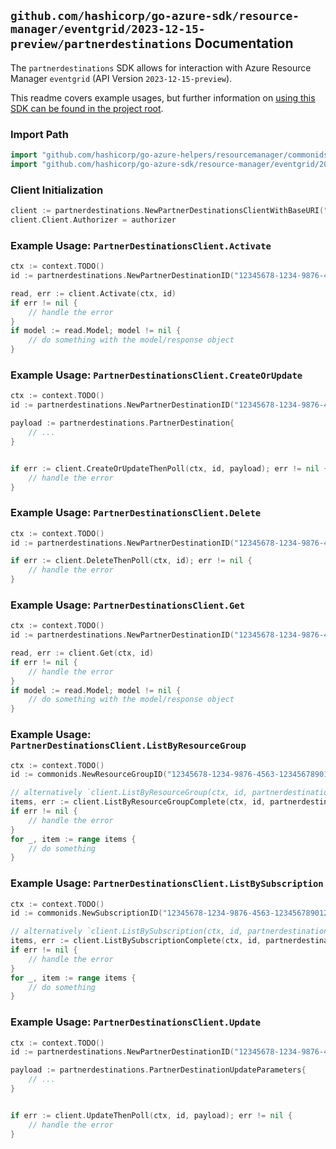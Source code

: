 
## `github.com/hashicorp/go-azure-sdk/resource-manager/eventgrid/2023-12-15-preview/partnerdestinations` Documentation

The `partnerdestinations` SDK allows for interaction with Azure Resource Manager `eventgrid` (API Version `2023-12-15-preview`).

This readme covers example usages, but further information on [using this SDK can be found in the project root](https://github.com/hashicorp/go-azure-sdk/tree/main/docs).

### Import Path

```go
import "github.com/hashicorp/go-azure-helpers/resourcemanager/commonids"
import "github.com/hashicorp/go-azure-sdk/resource-manager/eventgrid/2023-12-15-preview/partnerdestinations"
```


### Client Initialization

```go
client := partnerdestinations.NewPartnerDestinationsClientWithBaseURI("https://management.azure.com")
client.Client.Authorizer = authorizer
```


### Example Usage: `PartnerDestinationsClient.Activate`

```go
ctx := context.TODO()
id := partnerdestinations.NewPartnerDestinationID("12345678-1234-9876-4563-123456789012", "example-resource-group", "partnerDestinationValue")

read, err := client.Activate(ctx, id)
if err != nil {
	// handle the error
}
if model := read.Model; model != nil {
	// do something with the model/response object
}
```


### Example Usage: `PartnerDestinationsClient.CreateOrUpdate`

```go
ctx := context.TODO()
id := partnerdestinations.NewPartnerDestinationID("12345678-1234-9876-4563-123456789012", "example-resource-group", "partnerDestinationValue")

payload := partnerdestinations.PartnerDestination{
	// ...
}


if err := client.CreateOrUpdateThenPoll(ctx, id, payload); err != nil {
	// handle the error
}
```


### Example Usage: `PartnerDestinationsClient.Delete`

```go
ctx := context.TODO()
id := partnerdestinations.NewPartnerDestinationID("12345678-1234-9876-4563-123456789012", "example-resource-group", "partnerDestinationValue")

if err := client.DeleteThenPoll(ctx, id); err != nil {
	// handle the error
}
```


### Example Usage: `PartnerDestinationsClient.Get`

```go
ctx := context.TODO()
id := partnerdestinations.NewPartnerDestinationID("12345678-1234-9876-4563-123456789012", "example-resource-group", "partnerDestinationValue")

read, err := client.Get(ctx, id)
if err != nil {
	// handle the error
}
if model := read.Model; model != nil {
	// do something with the model/response object
}
```


### Example Usage: `PartnerDestinationsClient.ListByResourceGroup`

```go
ctx := context.TODO()
id := commonids.NewResourceGroupID("12345678-1234-9876-4563-123456789012", "example-resource-group")

// alternatively `client.ListByResourceGroup(ctx, id, partnerdestinations.DefaultListByResourceGroupOperationOptions())` can be used to do batched pagination
items, err := client.ListByResourceGroupComplete(ctx, id, partnerdestinations.DefaultListByResourceGroupOperationOptions())
if err != nil {
	// handle the error
}
for _, item := range items {
	// do something
}
```


### Example Usage: `PartnerDestinationsClient.ListBySubscription`

```go
ctx := context.TODO()
id := commonids.NewSubscriptionID("12345678-1234-9876-4563-123456789012")

// alternatively `client.ListBySubscription(ctx, id, partnerdestinations.DefaultListBySubscriptionOperationOptions())` can be used to do batched pagination
items, err := client.ListBySubscriptionComplete(ctx, id, partnerdestinations.DefaultListBySubscriptionOperationOptions())
if err != nil {
	// handle the error
}
for _, item := range items {
	// do something
}
```


### Example Usage: `PartnerDestinationsClient.Update`

```go
ctx := context.TODO()
id := partnerdestinations.NewPartnerDestinationID("12345678-1234-9876-4563-123456789012", "example-resource-group", "partnerDestinationValue")

payload := partnerdestinations.PartnerDestinationUpdateParameters{
	// ...
}


if err := client.UpdateThenPoll(ctx, id, payload); err != nil {
	// handle the error
}
```
